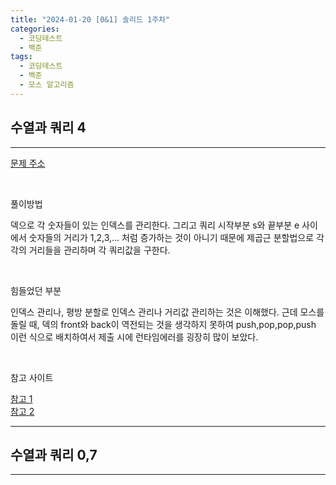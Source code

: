 ```yaml
---
title: "2024-01-20 [0&1] 솔리드 1주차"
categories:
  - 코딩테스트
  - 백준
tags:
  - 코딩테스트
  - 백준
  - 모스 알고리즘
---
```

<h2>수열과 쿼리 4</h2>

---
<a href="https://www.acmicpc.net/problem/13546">문제 주소<a>  
<script src="https://gist.github.com/yongari1004/e2f5f7a9fe8beba5c6bafb5569ae48b1.js"></script>
<br>
<p>풀이방법</p>
<p>덱으로 각 숫자들이 있는 인덱스를 관리한다. 그리고 쿼리 시작부분 s와 끝부분 e 사이에서 숫자들의 거리가 1,2,3,... 처럼 증가하는 것이 아니기 때문에 제곱근 분할법으로 각각의 거리들을 관리하며 각 쿼리값을 구한다.</p>
<br>
<p>힘들었던 부분</p>
<p>인덱스 관리나, 평방 분할로 인덱스 관리나 거리값 관리하는 것은 이해했다. 근데 모스를 돌릴 때, 덱의 front와 back이 역전되는 것을 생각하지 못하여 push,pop,pop,push 이런 식으로 배치하여서 제출 시에 런타임에러를 굉장히 많이 보았다.</p>
<br>
<p>참고 사이트</p>
<a href="https://justicehui.github.io/ps/2019/10/04/BOJ13546/">참고 1<a>
<br>
<a href="https://bloodstrawberry.tistory.com/1122">참고 2<a>

---
<h2>수열과 쿼리 0,7</h2>

---
